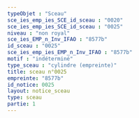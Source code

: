 ```yaml
---
typeObjet : "Sceau"
sce_ies_emp_ies_SCE_id_sceau : "0020"
sce_ies_emp_ies_SCE_id_sceau : "0025"
niveau : "non royal"
sce_ies_EMP_n_Inv_IFAO : "8577b"
id_sceau : "0025"
sce_ies_emp_ies_EMP_n_Inv_IFAO : "8577b"
motif : "indéterminé"
type_sceau : "cylindre (empreinte)"
title: sceau n°0025
empreinte: "8577b"
id_notice: 0025
layout: notice_sceau
type: sceau
partie: 1
---
```

